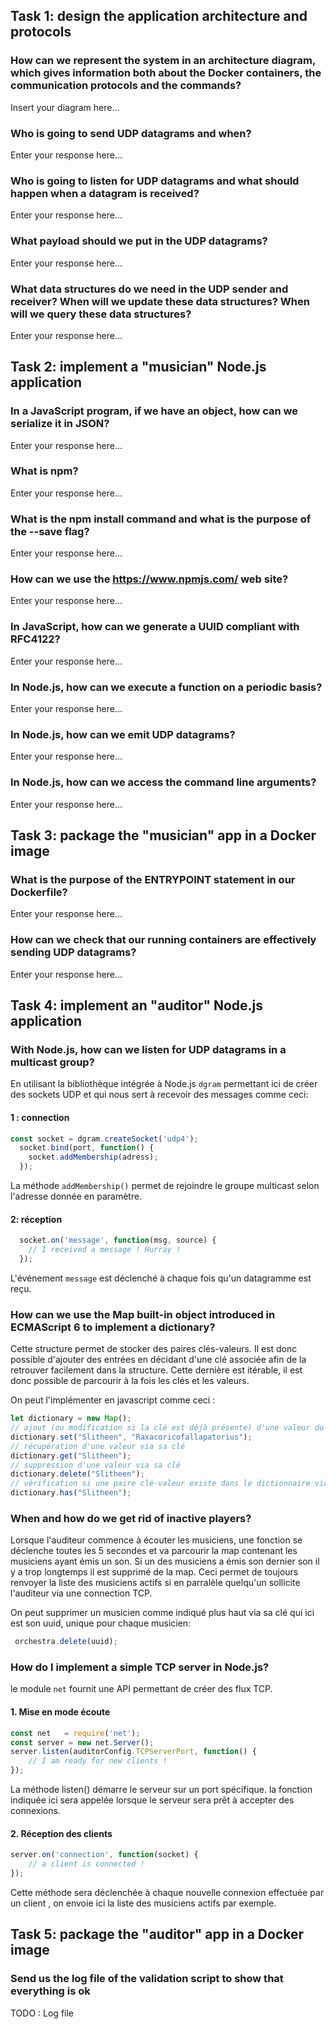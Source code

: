 ## Task 1: design the application architecture and protocols

### How can we represent the system in an architecture diagram, which gives information both about the Docker containers, the communication protocols and the commands?
Insert your diagram here...

### Who is going to send UDP datagrams and when?
Enter your response here...

### Who is going to listen for UDP datagrams and what should happen when a datagram is received?
Enter your response here...

### What payload should we put in the UDP datagrams?
Enter your response here...

### What data structures do we need in the UDP sender and receiver? When will we update these data structures? When will we query these data structures?
Enter your response here...

## Task 2: implement a "musician" Node.js application

### In a JavaScript program, if we have an object, how can we serialize it in JSON?
Enter your response here...

### What is npm?
Enter your response here...

### What is the npm install command and what is the purpose of the --save flag?
Enter your response here...

### How can we use the https://www.npmjs.com/ web site?
Enter your response here...

### In JavaScript, how can we generate a UUID compliant with RFC4122?
Enter your response here...

### In Node.js, how can we execute a function on a periodic basis?
Enter your response here...

### In Node.js, how can we emit UDP datagrams?
Enter your response here...

### In Node.js, how can we access the command line arguments?
Enter your response here...

## Task 3: package the "musician" app in a Docker image

### What is the purpose of the ENTRYPOINT statement in our Dockerfile?
Enter your response here...

### How can we check that our running containers are effectively sending UDP datagrams?
Enter your response here...

## Task 4: implement an "auditor" Node.js application

### With Node.js, how can we listen for UDP datagrams in a multicast group?

En utilisant la bibliothèque intégrée à Node.js `dgram` permettant ici de créer des sockets UDP et qui nous sert à recevoir des messages comme ceci: 

#### 1 : connection
```javascript
const socket = dgram.createSocket('udp4');
  socket.bind(port, function() {
    socket.addMembership(adress);
  });
```
La méthode `addMembership()` permet de rejoindre le groupe multicast selon l'adresse donnée en paramètre.
#### 2: réception
```javascript
  socket.on('message', function(msg, source) {
    // I received a message ! Hurray !
  });
```
L'événement `message` est déclenché à chaque fois qu'un datagramme est reçu.

### How can we use the Map built-in object introduced in ECMAScript 6 to implement a dictionary?
Cette structure permet de stocker des paires clés-valeurs. 
Il est donc possible d'ajouter des entrées en décidant d'une clé associée afin de la retrouver facilement dans la structure. Cette dernière est itérable, il est donc possible de parcourir à la fois les clés et les valeurs.

On peut l'implémenter en javascript comme ceci : 
```javascript
let dictionary = new Map();
// ajout (ou modification si la clé est déjà présente) d'une valeur du dictionnaire
dictionary.set("Slitheen", "Raxacoricofallapatorius");
// récupération d'une valeur via sa clé
dictionary.get("Slitheen");
// suppression d'une valeur via sa clé
dictionary.delete("Slitheen");
// vérification si une paire clé-valeur existe dans le dictionnaire via la clé
dictionary.has("Slitheen");
```
### When and how do we get rid of inactive players?
Lorsque l'auditeur commence à écouter les musiciens, une fonction se déclenche toutes les 5 secondes et va parcourir la map contenant les musiciens ayant émis un son. Si un des musiciens a émis son dernier son il y a trop longtemps il est supprimé de la map.
Ceci permet de toujours renvoyer la liste des musiciens actifs si en parralèle quelqu'un sollicite l'auditeur via une connection TCP.

On peut supprimer un musicien comme indiqué plus haut via sa clé qui ici est son uuid, unique pour chaque musicien:
```javascript
 orchestra.delete(uuid);
```

### How do I implement a simple TCP server in Node.js?
le module `net` fournit une API permettant de créer des flux TCP.

#### 1. Mise en mode écoute
```javascript
const net   = require('net');
const server = new net.Server();
server.listen(auditorConfig.TCPServerPort, function() {
    // I am ready for new clients !
});
```
La méthode listen() démarre le serveur sur un port spécifique. la fonction indiquée ici sera appelée lorsque le serveur sera prêt à accepter des connexions.
#### 2. Réception des clients
```javascript
server.on('connection', function(socket) {
    // a client is connected !
});
```
Cette méthode sera déclenchée à chaque nouvelle connexion effectuée par un client , on envoie ici la liste des musiciens actifs par exemple.

## Task 5: package the "auditor" app in a Docker image

###  Send us the log file of the validation script to show that everything is ok
TODO : Log file